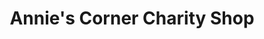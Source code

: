 ---
title: "Annie's Corner Charity Shop"
url: /cape-town/annies-corner-charity-shop/
shop: charity
---